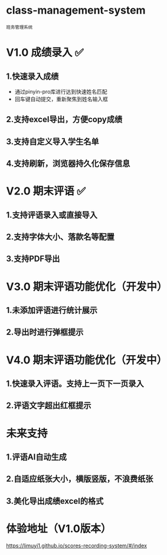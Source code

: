 # class-management-system

`班务管理系统`

# V1.0 成绩录入 ✅
## 1.快速录入成绩
- 通过pinyin-pro库进行达到快速姓名匹配
- 回车键自动提交，重新聚焦到姓名输入框
## 2.支持excel导出，方便copy成绩
## 3.支持自定义导入学生名单
## 4.支持刷新，浏览器持久化保存信息

# V2.0 期末评语 ✅
## 1.支持评语录入或直接导入
## 2.支持字体大小、落款名等配置
## 3.支持PDF导出

# V3.0 期末评语功能优化（开发中）
## 1.未添加评语进行统计展示
## 2.导出时进行弹框提示

# V4.0 期末评语功能优化（开发中）
## 1.快速录入评语。支持上一页下一页录入
## 2.评语文字超出红框提示

# 未来支持
## 1.评语AI自动生成
## 2.自适应纸张大小，横版竖版，不浪费纸张
## 3.美化导出成绩excel的格式

# 体验地址（V1.0版本）
https://limuyi1.github.io/scores-recording-system/#/index
